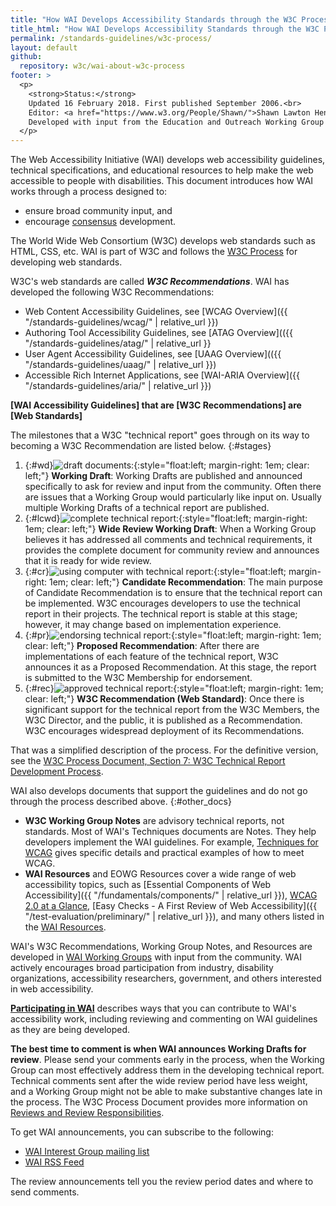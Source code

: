 ```yaml
---
title: "How WAI Develops Accessibility Standards through the W3C Process: Milestones and Opportunities to Contribute"
title_html: "How WAI Develops Accessibility Standards through the W3C Process:<br> Milestones and Opportunities to Contribute"
permalink: /standards-guidelines/w3c-process/
layout: default
github:
  repository: w3c/wai-about-w3c-process
footer: >
  <p>
    <strong>Status:</strong>
    Updated 16 February 2018. First published September 2006.<br>
    Editor: <a href="https://www.w3.org/People/Shawn/">Shawn Lawton Henry</a>.
    Developed with input from the Education and Outreach Working Group (<a href="http://www.w3.org/WAI/EO/">EOWG</a>).
  </p>
---
```


The Web Accessibility Initiative (WAI) develops web accessibility
guidelines, technical specifications, and educational resources to help
make the web accessible to people with disabilities. This document
introduces how WAI works through a process designed to:

-   ensure broad community input, and
-   encourage [consensus](http://www.w3.org/2005/10/Process-20051014/policies.html#Consensus) development.

The World Wide Web Consortium (W3C) develops web standards such as HTML, CSS, etc. WAI is part of W3C and follows the [W3C Process](http://www.w3.org/Consortium/Process/) for developing web standards.

W3C's web standards are called ***W3C Recommendations***. WAI has developed the following W3C Recommendations:

-   Web Content Accessibility Guidelines, see [WCAG Overview]({{ "/standards-guidelines/wcag/" | relative_url }})
-   Authoring Tool Accessibility Guidelines, see [ATAG Overview](({{ "/standards-guidelines/atag/" | relative_url }}
-   User Agent Accessibility Guidelines, see [UAAG Overview](({{ "/standards-guidelines/uaag/" | relative_url }})
-   Accessible Rich Internet Applications, see [WAI-ARIA Overview]({{ "/standards-guidelines/aria/" | relative_url }})

**\[WAI Accessibility Guidelines\] that are \[W3C Recommendations\] are
\[Web Standards\]**

The milestones that a W3C "technical report" goes through on its way to
becoming a W3C Recommendation are listed below.
{:#stages}

1.  {:#wd}![draft documents:]({{site.github.url}}/content-images/wai-about-w3c-process/wd.gif){:style="float:left; margin-right: 1em; clear: left;"} **Working Draft**: Working Drafts
    are published and announced specifically to ask for review and input
    from the community. Often there are issues that a Working Group
    would particularly like input on. Usually multiple Working Drafts of
    a technical report are published.
2.  {:#lcwd}![complete technical report:]({{site.github.url}}/content-images/wai-about-w3c-process/lcwd.gif){:style="float:left; margin-right: 1em; clear: left;"} **Wide Review
    Working Draft**: When a Working Group believes it has addressed all
    comments and technical requirements, it provides the complete
    document for community review and announces that it is ready for
    wide review.
3.  {:#cr}![using computer with technical report:]({{site.github.url}}/content-images/wai-about-w3c-process/cr.gif){:style="float:left; margin-right: 1em; clear: left;"} **Candidate
    Recommendation**: The main purpose of Candidate Recommendation is to
    ensure that the technical report can be implemented. W3C encourages
    developers to use the technical report in their projects. The
    technical report is stable at this stage; however, it may change
    based on implementation experience.
4.  {:#pr}![endorsing technical report:]({{site.github.url}}/content-images/wai-about-w3c-process/pr.gif){:style="float:left; margin-right: 1em; clear: left;"} **Proposed
    Recommendation**: After there are implementations of each feature of
    the technical report, W3C announces it as a Proposed Recommendation.
    At this stage, the report is submitted to the W3C Membership for
    endorsement.
5.  {:#rec}![approved technical report:]({{site.github.url}}/content-images/wai-about-w3c-process/rec.gif){:style="float:left; margin-right: 1em; clear: left;"} **W3C Recommendation
    (Web Standard)**: Once there is significant support for the
    technical report from the W3C Members, the W3C Director, and the
    public, it is published as a Recommendation. W3C encourages
    widespread deployment of its Recommendations.

That was a simplified description of the process. For the definitive
version, see the [W3C Process Document, Section 7: W3C Technical Report
Development Process](http://www.w3.org/Consortium/Process/#Reports).

WAI also develops documents that support the guidelines and do not go
through the process described above.
{:#other_docs}

-   **W3C Working Group Notes** are advisory technical reports, not
    standards. Most of WAI's Techniques documents are Notes. They help
    developers implement the WAI guidelines. For example, [Techniques
    for WCAG](https://www.w3.org/TR/WCAG-TECHS/) gives specific details
    and practical examples of how to meet WCAG.
-   **WAI Resources** and EOWG Resources cover a wide range of web
    accessibility topics, such as [Essential Components of Web
    Accessibility]({{ "/fundamentals/components/" | relative_url }}), [WCAG
    2.0 at a Glance](http://www.w3.org/WAI/WCAG20/glance/Overview.html),
    [Easy Checks - A First Review of Web
    Accessibility]({{ "/test-evaluation/preliminary/" | relative_url }}), and many
    others listed in the [WAI
    Resources](http://www.w3.org/WAI/Resources/Overview).

WAI's W3C Recommendations, Working Group Notes, and Resources are
developed in [WAI Working Groups](http://www.w3.org/WAI/groups.html)
with input from the community. WAI actively encourages broad
participation from industry, disability organizations, accessibility
researchers, government, and others interested in web accessibility.

**[Participating in WAI](http://www.w3.org/WAI/participation)**
describes ways that you can contribute to WAI's accessibility work,
including reviewing and commenting on WAI guidelines as they are being
developed.

**The best time to comment is when WAI announces Working Drafts for
review**. Please send your comments early in the process, when the
Working Group can most effectively address them in the developing
technical report. Technical comments sent after the wide review period
have less weight, and a Working Group might not be able to make
substantive changes late in the process. The W3C Process Document
provides more information on [Reviews and Review
Responsibilities](https://www.w3.org/Consortium/Process/#doc-reviews).

To get WAI announcements, you can subscribe to the following:

-   [WAI Interest Group mailing
    list](http://www.w3.org/WAI/IG/#mailinglist)
-   [WAI RSS Feed](http://www.w3.org/WAI/highlights/about-rss.html)

The review announcements tell you the review period dates and where to
send comments.
